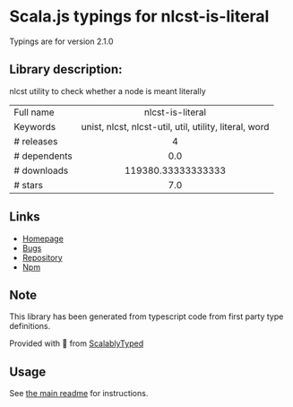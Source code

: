 
# Scala.js typings for nlcst-is-literal

Typings are for version 2.1.0

## Library description:
nlcst utility to check whether a node is meant literally

|                    |                 |
| ------------------ | :-------------: |
| Full name          | nlcst-is-literal |
| Keywords           | unist, nlcst, nlcst-util, util, utility, literal, word |
| # releases         | 4 |
| # dependents       | 0.0 |
| # downloads        | 119380.33333333333 |
| # stars            | 7.0 |

## Links
- [Homepage](https://github.com/syntax-tree/nlcst-is-literal#readme)
- [Bugs](https://github.com/syntax-tree/nlcst-is-literal/issues)
- [Repository](https://github.com/syntax-tree/nlcst-is-literal)
- [Npm](https://www.npmjs.com/package/nlcst-is-literal)
    


## Note
This library has been generated from typescript code from first party type definitions.

Provided with :purple_heart: from [ScalablyTyped](https://github.com/oyvindberg/ScalablyTyped)

## Usage
See [the main readme](../../readme.md) for instructions.



